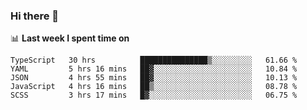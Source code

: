 ### Hi there 👋

<!--
**DBvc/DBvc** is a ✨ _special_ ✨ repository because its `README.md` (this file) appears on your GitHub profile.

Here are some ideas to get you started:

- 🔭 I’m currently working on ...
- 🌱 I’m currently learning ...
- 👯 I’m looking to collaborate on ...
- 🤔 I’m looking for help with ...
- 💬 Ask me about ...
- 📫 How to reach me: ...
- 😄 Pronouns: ...
- ⚡ Fun fact: ...
-->

📊 **Last week I spent time on**
<!--START_SECTION:waka-->
```text
TypeScript   30 hrs          ███████████████▒░░░░░░░░░   61.66 % 
YAML         5 hrs 16 mins   ██▓░░░░░░░░░░░░░░░░░░░░░░   10.84 % 
JSON         4 hrs 55 mins   ██▓░░░░░░░░░░░░░░░░░░░░░░   10.13 % 
JavaScript   4 hrs 16 mins   ██▒░░░░░░░░░░░░░░░░░░░░░░   08.78 % 
SCSS         3 hrs 17 mins   █▓░░░░░░░░░░░░░░░░░░░░░░░   06.75 % 
```
<!--END_SECTION:waka-->
